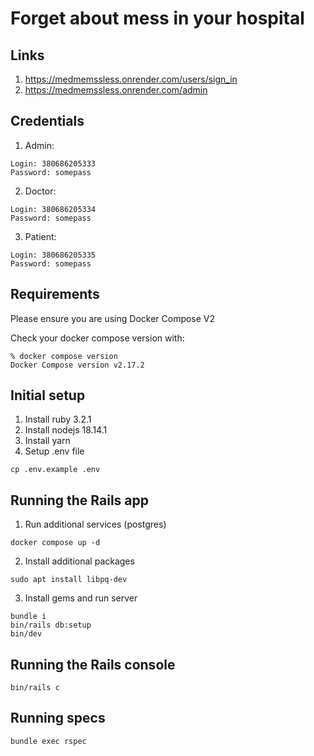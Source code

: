 # Forget about mess in your hospital

## Links

1. https://medmemssless.onrender.com/users/sign_in
2. https://medmemssless.onrender.com/admin

## Credentials

1. Admin:

```
Login: 380686205333
Password: somepass
```

2. Doctor:

```
Login: 380686205334
Password: somepass
```

3. Patient:

```
Login: 380686205335
Password: somepass
```

## Requirements

Please ensure you are using Docker Compose V2

Check your docker compose version with:

```
% docker compose version
Docker Compose version v2.17.2
```

## Initial setup

1. Install ruby 3.2.1
2. Install nodejs 18.14.1
3. Install yarn
4. Setup .env file

```
cp .env.example .env
```

## Running the Rails app

1. Run additional services (postgres)

```
docker compose up -d
```

2. Install additional packages

```
sudo apt install libpq-dev
```

3. Install gems and run server

```
bundle i
bin/rails db:setup
bin/dev
```

## Running the Rails console

```
bin/rails c
```

## Running specs

```
bundle exec rspec
```
